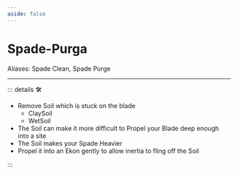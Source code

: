 ```yaml
---
aside: false
---
```

# Spade-Purga

Aliases: Spade Clean, Spade Purge

---

<!-- =================================================== -->
<!-- =================================================== -->
<!-- =================================================== -->
<!-- =================================================== -->
<!-- =================================================== -->
::: details 🛠

- Remove Soil which is stuck on the blade
    - ClaySoil
    - WetSoil
- The Soil can make it more difficult to Propel your Blade deep enough into a site
- The Soil makes your Spade Heavier
- Propel it into an Ekon gently to allow inertia to fling off the Soil

:::
